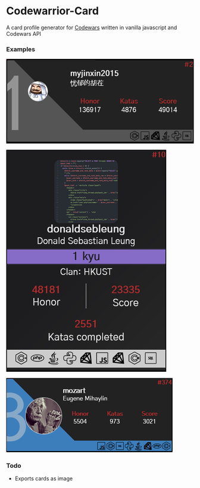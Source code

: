 # Codewarrior-Card
A card profile generator for [Codewars](https://github.com/codewars) written in vanilla javascript and Codewars API

### Examples

![image](img/cap.png)

![image](img/cap2.png)

![image](img/cap3.png)

### Todo
* Exports cards as image
